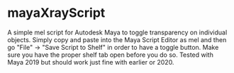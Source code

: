 # mayaXrayScript
A simple mel script for Autodesk Maya to toggle transparency on individual objects. Simply copy and paste into the Maya Script Editor as mel and then go "File" -> "Save Script to Shelf" in order to have a toggle button. Make sure you have the proper shelf tab open before you do so.
Tested with Maya 2019 but should work just fine with earlier or 2020.
